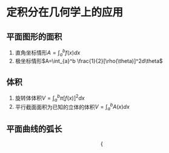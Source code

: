 # 定积分在几何学上的应用
## 平面图形的面积
1. 直角坐标情形$A=\int_{a}^bf{(x)}dx$
2. 极坐标情形$A=\int_{a}^b \frac{1}{2}[\rho(\theta)]^2d\theta$
## 体积
1. 旋转体体积$V=\int_{a}^b\pi[f(x)]^2dx$
2. 平行截面面积为已知的立体的体积$V=\int_{a}^bA(x)dx$
## 平面曲线的弧长
$$
\{
$$